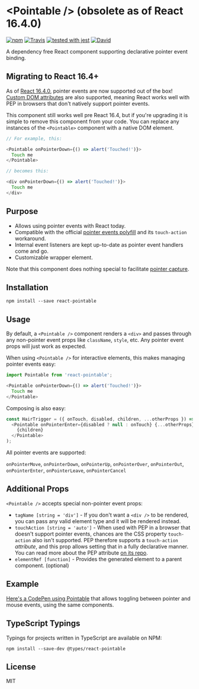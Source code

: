 # &lt;Pointable /&gt; (obsolete as of React 16.4.0)

[![npm](https://img.shields.io/npm/v/react-pointable.svg?style=flat-square)](https://www.npmjs.com/package/react-pointable) [![Travis](https://img.shields.io/travis/MilllerTime/react-pointable/master.svg?style=flat-square)](https://travis-ci.org/MilllerTime/react-pointable) [![tested with jest](https://img.shields.io/badge/tested_with-jest-99424f.svg?style=flat-square)](https://github.com/facebook/jest) [![David](https://img.shields.io/david/dev/MilllerTime/react-pointable.svg?style=flat-square)](https://david-dm.org/MilllerTime/react-pointable?type=dev)


A dependency free React component supporting declarative pointer event binding.

## Migrating to React 16.4+

As of [React 16.4.0](https://reactjs.org/blog/2018/05/23/react-v-16-4.html), pointer events are now supported out of the box! [Custom DOM attributes](https://reactjs.org/blog/2017/09/08/dom-attributes-in-react-16.html) are also supported, meaning React works well with PEP in browsers that don't natively support pointer events.

This component still works well pre React 16.4, but if you're upgrading it is simple to remove this component from your code. You can replace any instances of the `<Pointable>` component with a native DOM element.

```javascript
// For example, this:

<Pointable onPointerDown={() => alert('Touched!')}>
  Touch me
</Pointable>

// becomes this:

<div onPointerDown={() => alert('Touched!')}>
  Touch me
</div>
```

## Purpose

- Allows using pointer events with React today.
- Compatible with the official [pointer events polyfill](https://github.com/jquery/PEP) and its `touch-action` workaround.
- Internal event listeners are kept up-to-date as pointer event handlers come and go.
- Customizable wrapper element.

Note that this component does nothing special to facilitate [pointer capture](https://developer.mozilla.org/en-US/docs/Web/API/Pointer_events#Pointer_capture).

## Installation

```
npm install --save react-pointable
```

## Usage
By default, a `<Pointable />` component renders a `<div>` and passes through any non-pointer event props like `className`, `style`, etc. Any pointer event props will just work as expected.

When using `<Pointable />` for interactive elements, this makes managing pointer events easy:
```javascript
import Pointable from 'react-pointable';

<Pointable onPointerDown={() => alert('Touched!')}>
  Touch me
</Pointable>
```

Composing is also easy:
```javascript
const HairTrigger = ({ onTouch, disabled, children, ...otherProps }) => (
  <Pointable onPointerEnter={disabled ? null : onTouch} {...otherProps}>
    {children}
  </Pointable>
);
```

All pointer events are supported:

`onPointerMove`, `onPointerDown`, `onPointerUp`, `onPointerOver`, `onPointerOut`, `onPointerEnter`, `onPointerLeave`, `onPointerCancel`

## Additional Props
`<Pointable />` accepts special non-pointer event props:

- `tagName [string = 'div']` - If you don't want a `<div />`  to be rendered, you can pass any valid element type and it will be rendered instead.
- `touchAction [string = 'auto']` - When used with PEP in a browser that doesn't support pointer events, chances are the CSS property `touch-action` also isn't supported. PEP therefore supports a `touch-action` _attribute_, and this prop allows setting that in a fully declarative manner. You can read more about the PEP attribute [on its repo](https://github.com/jquery/PEP#polyfill-limitations).
- `elementRef [function]` - Provides the generated element to a parent component. (optional)

## Example
[Here's a CodePen using Pointable](http://codepen.io/MillerTime/pen/QKaLky/) that allows toggling between pointer and mouse events, using the same components.

## TypeScript Typings
Typings for projects written in TypeScript are available on NPM:

```
npm install --save-dev @types/react-pointable
```

## License
MIT
